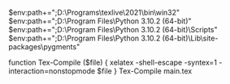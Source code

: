 
$env:path+=";D:\Programs\texlive\2021\bin\win32"
$env:path+=";D:\Program Files\Python 3.10.2 (64-bit)"
$env:path+=";D:\Program Files\Python 3.10.2 (64-bit)\Scripts"
$env:path+=";D:\Program Files\Python 3.10.2 (64-bit)\Lib\site-packages\pygments"

function Tex-Compile ($file) { xelatex -shell-escape -syntex=1 -interaction=nonstopmode $file }
Tex-Compile main.tex